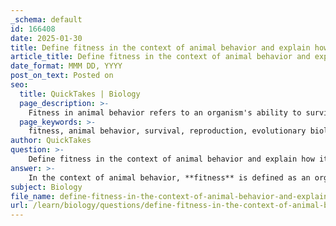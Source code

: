 ```yaml
---
_schema: default
id: 166408
date: 2025-01-30
title: Define fitness in the context of animal behavior and explain how it is measured.
article_title: Define fitness in the context of animal behavior and explain how it is measured.
date_format: MMM DD, YYYY
post_on_text: Posted on
seo:
  title: QuickTakes | Biology
  page_description: >-
    Fitness in animal behavior refers to an organism's ability to survive and reproduce in its environment, measured through offspring quantity, survivorship, mating success, growth rates, and inclusive fitness.
  page_keywords: >-
    fitness, animal behavior, survival, reproduction, evolutionary biology, genetic contribution, offspring measurement, survivorship, mating frequency, body size, growth rate, feeding efficiency, inclusive fitness, reproductive success
author: QuickTakes
question: >-
    Define fitness in the context of animal behavior and explain how it is measured.
answer: >-
    In the context of animal behavior, **fitness** is defined as an organism's ability to survive and reproduce in a given environment. This concept is central to evolutionary biology, as it directly influences the genetic contribution of an individual to the next generation's gene pool. Fitness encompasses various aspects, including physical, physiological, and behavioral characteristics that enhance an individual's chances of passing on their genetic material.\n\n### Measurement of Fitness\n\nFitness can be measured in several ways, including:\n\n1. **Number of Offspring**: The most direct measure of fitness is the number of viable offspring an individual produces. This includes both the quantity of offspring and their survival rates to reproductive age.\n\n2. **Survivorship**: This refers to the proportion of individuals that survive to maturity. It is often assessed by tracking cohorts of individuals over time.\n\n3. **Number of Matings**: The frequency of successful mating events can also be an indicator of fitness, as it reflects an individual's reproductive success.\n\n4. **Body Size and Growth Rate**: Larger body size and faster growth rates can correlate with higher fitness, as they may enhance survival and reproductive capabilities.\n\n5. **Feeding Efficiency**: The ability to efficiently gather and utilize resources can impact an organism's overall health and reproductive success, thus influencing fitness.\n\n6. **Inclusive Fitness**: This concept, introduced by Hamilton, expands the definition of fitness to include the effects an individual has on the reproductive success of its relatives, thereby contributing to the propagation of shared genes.\n\nOverall, fitness is a multifaceted measure that reflects an organism's overall success in passing on its genes to the next generation, influenced by both individual traits and environmental factors.
subject: Biology
file_name: define-fitness-in-the-context-of-animal-behavior-and-explain-how-it-is-measured.md
url: /learn/biology/questions/define-fitness-in-the-context-of-animal-behavior-and-explain-how-it-is-measured
---
```


&nbsp;